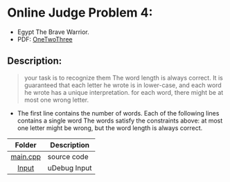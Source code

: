 # Online Judge Problem 4:

- Egypt The Brave Warrior.
- PDF: [OneTwoThree](https://onlinejudge.org/external/122/12289.pdf)

## Description:

> your task is to recognize them The word length is always correct. 
> It is guaranteed that each letter he wrote is in lower-case,
> and each word he wrote has a unique interpretation.
> for each word, there might be at most one wrong letter.

- The first line contains the number of words. Each of the following lines
   contains a single word The words satisfy the constraints above: at most 
   one letter might be wrong, but the word length is always correct.


|                                                Folder                                                | Description  |
| :--------------------------------------------------------------------------------------------------: | ------------ |
| [main.cpp]() | source code  |
| [Input]()   | uDebug Input |
